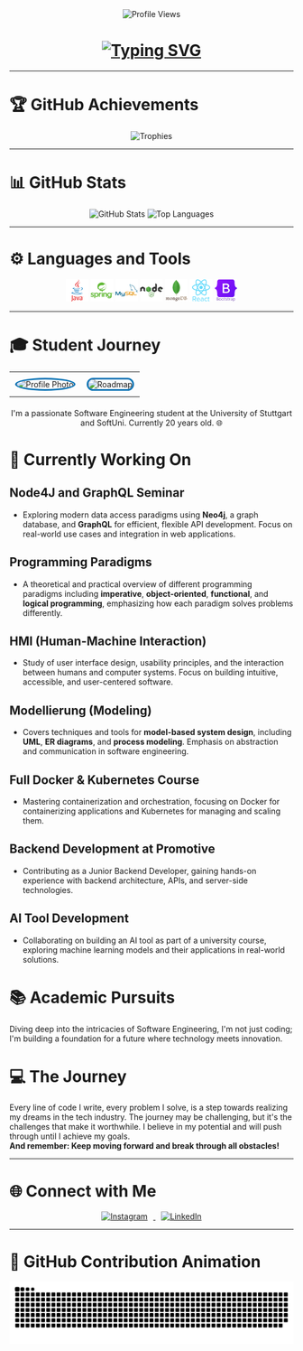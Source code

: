 <div align="center">
  <!-- Profile Views Badge -->
  <img src="https://komarev.com/ghpvc/?username=baldzhiyski&label=Profile%20Views&color=0e75b6&style=flat" alt="Profile Views" style="max-width:100%; height:auto;">

  <!-- Animated Typing SVG -->
  <h1>
    <a href="https://git.io/typing-svg">
      <img src="https://readme-typing-svg.herokuapp.com/?font=Righteous&size=35&center=true&vCenter=true&width=500&height=70&duration=4000&lines=A+Developer+from+Stuttgart;+Chase+it+till+the+end!" alt="Typing SVG" style="max-width:100%; height:auto;" />
    </a>
  </h1>
</div>

<hr>

# 🏆 GitHub Achievements
<div align="center">
  <img src="https://github-profile-trophy.vercel.app/?username=baldzhiyski&theme=nord&margin-w=15&margin-h=15&column=3&row=1&no-frame=true&no-bg=true&width=400&height=300" alt="Trophies" style="max-width:100%; height:auto;">
</div>

<hr>

# 📊 GitHub Stats
<div align="center">
  <img src="https://github-readme-stats.vercel.app/api?username=baldzhiyski&show_icons=true&theme=tokyonight&count_private=true" alt="GitHub Stats" style="max-width:100%; height:auto;">
  <img src="https://github-readme-stats.vercel.app/api/top-langs/?username=baldzhiyski&layout=compact&theme=tokyonight" alt="Top Languages" style="max-width:100%; height:auto;">
</div>

<hr>

# ⚙️ Languages and Tools
<div align="center">
  <code><img height="40" src="https://raw.githubusercontent.com/devicons/devicon/master/icons/java/java-original-wordmark.svg" alt="Java"></code>
  <code><img height="40" src="https://raw.githubusercontent.com/devicons/devicon/master/icons/spring/spring-original-wordmark.svg" alt="Spring"></code>
  <code><img height="40" src="https://raw.githubusercontent.com/devicons/devicon/master/icons/mysql/mysql-original-wordmark.svg" alt="MySQL"></code>
  <code><img height="40" src="https://raw.githubusercontent.com/devicons/devicon/master/icons/nodejs/nodejs-original-wordmark.svg" alt="Node.js"></code>
  <code><img height="40" src="https://raw.githubusercontent.com/devicons/devicon/master/icons/mongodb/mongodb-original-wordmark.svg" alt="MongoDB"></code>
  <code><img height="40" src="https://raw.githubusercontent.com/devicons/devicon/master/icons/react/react-original-wordmark.svg" alt="React"></code>
  <code><img height="40" src="https://raw.githubusercontent.com/devicons/devicon/master/icons/bootstrap/bootstrap-original-wordmark.svg" alt="Bootstrap"></code>
</div>

<hr>

# 🎓 Student Journey
<div align="center" style="margin-bottom: 20px;">
  <table>
    <tr>
      <td style="padding: 10px;">
        <!-- Profile Image -->
        <img 
          width="120" 
          height="120" 
          src="https://github.com/baldzhiyski/baldzhiyski/assets/143875511/017540a4-57c3-4b4e-a2ac-c6065898a68f" 
          alt="Profile Photo" 
          style="border-radius: 50%; border: 3px solid #0e75b6;"
        />
      </td>
      <td style="padding: 10px;">
        <!-- Roadmap Card -->
        <img 
          width="200" 
          height="200" 
          src="https://roadmap.sh/card/tall/678a62be98c00f7117cc1029?variant=light&nocache=123456789" 
          alt="Roadmap" 
          style="border-radius: 15px; border: 3px solid #0e75b6;"
        />
      </td>
    </tr>
  </table>
</div>


<p align="center">
  I'm a passionate Software Engineering student at the University of Stuttgart and SoftUni. Currently 20 years old. 🌐
</p>

# 🔭 Currently Working On


## Node4J and GraphQL Seminar  
- Exploring modern data access paradigms using **Neo4j**, a graph database, and **GraphQL** for efficient, flexible API development. Focus on real-world use cases and integration in web applications.

##  Programming Paradigms  
- A theoretical and practical overview of different programming paradigms including **imperative**, **object-oriented**, **functional**, and **logical programming**, emphasizing how each paradigm solves problems differently.

##  HMI (Human-Machine Interaction)  
- Study of user interface design, usability principles, and the interaction between humans and computer systems. Focus on building intuitive, accessible, and user-centered software.

##  Modellierung (Modeling)  
- Covers techniques and tools for **model-based system design**, including **UML**, **ER diagrams**, and **process modeling**. Emphasis on abstraction and communication in software engineering.

## Full Docker & Kubernetes Course
- Mastering containerization and orchestration, focusing on Docker for containerizing applications and Kubernetes for managing and scaling them.

## Backend Development at Promotive
- Contributing as a Junior Backend Developer, gaining hands-on experience with backend architecture, APIs, and server-side technologies.

## AI Tool Development
- Collaborating on building an AI tool as part of a university course, exploring machine learning models and their applications in real-world solutions.

# 📚 Academic Pursuits
Diving deep into the intricacies of Software Engineering, I'm not just coding; I'm building a foundation for a future where technology meets innovation.

# 💻 The Journey
Every line of code I write, every problem I solve, is a step towards realizing my dreams in the tech industry. The journey may be challenging, but it's the challenges that make it worthwhile. I believe in my potential and will push through until I achieve my goals.  
**And remember: Keep moving forward and break through all obstacles!**

<hr>

# 🌐 Connect with Me
<div align="center">
  <!-- Instagram -->
  <a href="https://instagram.com/baldzhiyski__" target="_blank">
    <img src="https://raw.githubusercontent.com/rahuldkjain/github-profile-readme-generator/master/src/images/icons/Social/instagram.svg" alt="Instagram" height="30" width="40" style="margin: 0 10px;">
  </a>
  <!-- LinkedIn -->
 <a href="https://www.linkedin.com/in/hristo-baldzhiyski-420b3232a/">
  <img src="https://upload.wikimedia.org/wikipedia/commons/c/ca/LinkedIn_logo_initials.png" 
       alt="LinkedIn" height="40" width="40" style="margin: 0 10px;">
</a>


</div>

<hr>

# 🐍 GitHub Contribution Animation
<div align="center">
  <picture>
    <source media="(prefers-color-scheme: dark)" srcset="https://raw.githubusercontent.com/platane/snk/output/github-contribution-grid-snake-dark.svg">
    <source media="(prefers-color-scheme: light)" srcset="https://raw.githubusercontent.com/platane/snk/output/github-contribution-grid-snake.svg">
    <img alt="GitHub Contribution Snake Animation" src="https://raw.githubusercontent.com/platane/snk/output/github-contribution-grid-snake.svg" style="max-width:100%; height:auto;">
  </picture>
</div>
